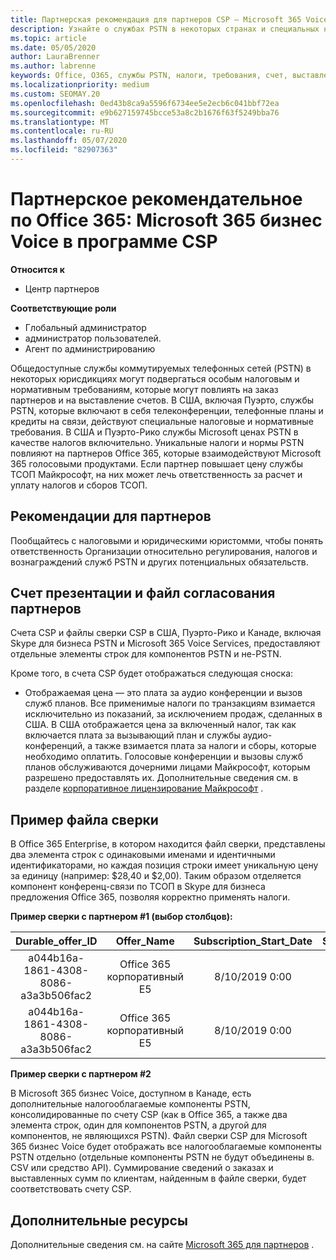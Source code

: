 ```yaml
---
title: Партнерская рекомендация для партнеров CSP — Microsoft 365 Voice
description: Узнайте о службах PSTN в некоторых странах и специальных налоговых или нормативных требованиях, которые могут применяться и повлиять на заказ партнеров и на выставление счетов.
ms.topic: article
ms.date: 05/05/2020
author: LauraBrenner
ms.author: labrenne
keywords: Office, O365, службы PSTN, налоги, требования, счет, выставление счетов
ms.localizationpriority: medium
ms.custom: SEOMAY.20
ms.openlocfilehash: 0ed43b8ca9a5596f6734ee5e2ecb6c041bbf72ea
ms.sourcegitcommit: e9b627159745bcce53a8c2b1676f63f5249bba76
ms.translationtype: MT
ms.contentlocale: ru-RU
ms.lasthandoff: 05/07/2020
ms.locfileid: "82907363"
---
```

# <a name="office-365-partner-advisory-microsoft-365-business-voice-in-the-csp-program"></a>Партнерское рекомендательное по Office 365: Microsoft 365 бизнес Voice в программе CSP

**Относится к**

- Центр партнеров  

**Соответствующие роли**
-    Глобальный администратор
-    администратор пользователей.
-    Агент по администрированию

Общедоступные службы коммутируемых телефонных сетей (PSTN) в некоторых юрисдикциях могут подвергаться особым налоговым и нормативным требованиям, которые могут повлиять на заказ партнеров и на выставление счетов. В США, включая Пуэрто, службы PSTN, которые включают в себя телеконференции, телефонные планы и кредиты на связи, действуют специальные налоговые и нормативные требования. В США и Пуэрто-Рико службы Microsoft ценах PSTN в качестве налогов включительно.  Уникальные налоги и нормы PSTN повлияют на партнеров Office 365, которые взаимодействуют Microsoft 365 голосовыми продуктами.  Если партнер повышает цену службы ТСОП Майкрософт, на них может лечь ответственность за расчет и уплату налогов и сборов ТСОП.

## <a name="partner-recommendations"></a>Рекомендации для партнеров

Пообщайтесь с налоговыми и юридическими юристомми, чтобы понять ответственность Организации относительно регулирования, налогов и вознаграждений служб PSTN и других потенциальных обязательств.

## <a name="invoice-presentation-and-partner-reconciliation-file"></a>Счет презентации и файл согласования партнеров

Счета CSP и файлы сверки CSP в США, Пуэрто-Рико и Канаде, включая Skype для бизнеса PSTN и Microsoft 365 Voice Services, предоставляют отдельные элементы строк для компонентов PSTN и не-PSTN.

Кроме того, в счета CSP будет отображаться следующая сноска:

* Отображаемая цена — это плата за аудио конференции и вызов служб планов.  Все применимые налоги по транзакциям взимается исключительно из показаний, за исключением продаж, сделанных в США.  В США отображается цена за включенный налог, так как включается плата за вызывающий план и службы аудио-конференций, а также взимается плата за налоги и сборы, которые необходимо оплатить.  Голосовые конференции и вызовы служб планов обслуживаются дочерними лицами Майкрософт, которым разрешено предоставлять их.  Дополнительные сведения см. в разделе [корпоративное лицензирование Майкрософт](https://go.microsoft.com/fwlink/?LinkId=690247) .

## <a name="reconciliation-file-example"></a>Пример файла сверки

В Office 365 Enterprise, в котором находится файл сверки, представлены два элемента строк с одинаковыми именами и идентичными идентификаторами, но каждая позиция строки имеет уникальную цену за единицу (например: $28,40 и $2,00). Таким образом отделяется компонент конференц-связи по ТСОП в Skype для бизнеса предложения Office 365, позволяя корректно применять налоги.

**Пример сверки с партнером #1 (выбор столбцов):**

|**Durable_offer_ID**|**Offer_Name**|**Subscription_Start_Date**|**Subscription_End_Date**|**Charge_Start_Date**|**Charge_End_Date**|**Charge_Type**|**Unit_Price**|
|:----:|:----:|:----:|:----:|:----:|:----:|:----:|:----:|
|a044b16a-1861-4308-8086-a3a3b506fac2   |Office 365 корпоративный E5   |8/10/2019 0:00   |8/11/2019 0:00   |8/11/2019 0:00|9/10/2019 0:00   |Оплата цикла   |28,4   |
|a044b16a-1861-4308-8086-a3a3b506fac2   |Office 365 корпоративный E5   |8/10/2019 0:00   |8/11/2019 0:00   |8/11/2019 0:00   |9/10/2019 0:00   |Оплата цикла   |2,00   |

**Пример сверки с партнером #2**

В Microsoft 365 бизнес Voice, доступном в Канаде, есть дополнительные налогооблагаемые компоненты PSTN, консолидированные по счету CSP (как в Office 365, а также два элемента строк, один для компонентов PSTN, а другой для компонентов, не являющихся PSTN).  Файл сверки CSP для Microsoft 365 бизнес Voice будет отображать все налогооблагаемые компоненты PSTN отдельно (отдельные компоненты PSTN не будут объединены в. CSV или средство API).  Суммирование сведений о заказах и выставленных сумм по клиентам, найденным в файле сверки, будет соответствовать счету CSP.

## <a name="additional-resources"></a>Дополнительные ресурсы
Дополнительные сведения см. на сайте [Microsoft 365 для партнеров](https://www.microsoft.com/microsoft-365/partners/) .


